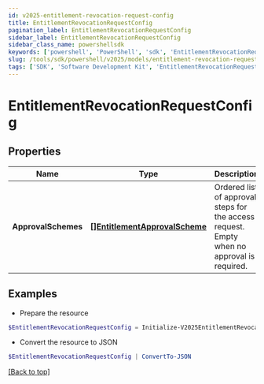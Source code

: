```yaml
---
id: v2025-entitlement-revocation-request-config
title: EntitlementRevocationRequestConfig
pagination_label: EntitlementRevocationRequestConfig
sidebar_label: EntitlementRevocationRequestConfig
sidebar_class_name: powershellsdk
keywords: ['powershell', 'PowerShell', 'sdk', 'EntitlementRevocationRequestConfig', 'V2025EntitlementRevocationRequestConfig'] 
slug: /tools/sdk/powershell/v2025/models/entitlement-revocation-request-config
tags: ['SDK', 'Software Development Kit', 'EntitlementRevocationRequestConfig', 'V2025EntitlementRevocationRequestConfig']
---
```



# EntitlementRevocationRequestConfig

## Properties

Name | Type | Description | Notes
------------ | ------------- | ------------- | -------------
**ApprovalSchemes** | [**[]EntitlementApprovalScheme**](entitlement-approval-scheme) | Ordered list of approval steps for the access request. Empty when no approval is required. | [optional] 

## Examples

- Prepare the resource
```powershell
$EntitlementRevocationRequestConfig = Initialize-V2025EntitlementRevocationRequestConfig  -ApprovalSchemes null
```

- Convert the resource to JSON
```powershell
$EntitlementRevocationRequestConfig | ConvertTo-JSON
```


[[Back to top]](#) 


